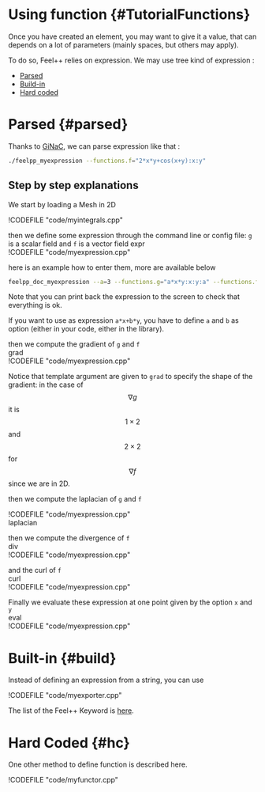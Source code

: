 Using function {#TutorialFunctions}
=====================



Once you  have created an element, you may want to give it a value, that can depends on a lot of parameters (mainly spaces, but others may apply).

To do so, Feel++ relies on expression.
We may use tree kind of expression :

- [Parsed](#parsed)
- [Build-in](#build)
- [Hard coded](#hc)


# Parsed {#parsed}

Thanks to [GiNaC](http://www.ginac.de), we can parse expression like that :
```sh
./feelpp_myexpression --functions.f="2*x*y+cos(x+y):x:y"
```

Step by step explanations
------------

We start by loading a Mesh in 2D

!CODEFILE "code/myintegrals.cpp"

then we define some expression through the command line or config file: `g`  is a scalar field and `f`  is a vector field expr   
!CODEFILE "code/myexpression.cpp"   


here is an example how to enter them, more are available below
```bash
feelpp_doc_myexpression --a=3 --functions.g="a*x*y:x:y:a" --functions.f="{sin(pi*x),cos(pi*y)}:x:y"
```

Note that you can print back the expression to the screen to check that everything is ok.

If you want to use as expression `a*x+b*y`, you have to define `a` and `b` as option (either in your code, either in the library).

then we compute the gradient of `g`  and `f`   
grad   
!CODEFILE "code/myexpression.cpp" 

Notice that template argument are given to `grad`  to specify the shape of the
gradient: in the case of $$\nabla g$$ it is $$1\times2$$ and  $$2\times 2$$ for $$\nabla f$$ since we are in 2D.

then we compute the laplacian of `g`  and `f`   

!CODEFILE "code/myexpression.cpp"   
laplacian

then we compute the divergence of `f`   
div   
!CODEFILE "code/myexpression.cpp" 

and the curl of `f`   
curl   
!CODEFILE "code/myexpression.cpp" 

Finally we evaluate these expression at one point given by the option `x`  and `y`   
eval   
!CODEFILE "code/myexpression.cpp"   


# Built-in {#build}

Instead of defining an expression from a string, you can use

!CODEFILE "code/myexporter.cpp"

The list of the Feel++ Keyword is [here](Keywords.html).

# Hard Coded {#hc}

One other method to define function is described here.

!CODEFILE "code/myfunctor.cpp"
